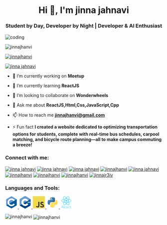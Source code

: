<h1 align="center">Hi 👋, I'm jinna jahnavi</h1>
<h3 align="center">Student by Day, Developer by Night | Developer & AI Enthusiast</h3>
<img align="center" alt="coding" width="300" size=10px src="https://user-images.githubusercontent.com/74038190/236119160-976a0405-caa7-470c-9356-16d43402ea0a.gif">

<p align="left"> <img src="https://komarev.com/ghpvc/?username=jinnajhanvi&label=Profile%20views&color=0e75b6&style=flat" alt="jinnajhanvi" /> </p>

<p align="left"> <a href="https://github.com/ryo-ma/github-profile-trophy"><img src="https://github-profile-trophy.vercel.app/?username=jinnajhanvi" alt="jinnajhanvi" /></a> </p>

<p align="left"> <a href="https://twitter.com/jinna jahnavi" target="blank"><img src="https://img.shields.io/twitter/follow/jinna jahnavi?logo=twitter&style=for-the-badge" alt="jinna jahnavi" /></a> </p>

- 🔭 I’m currently working on **Meetup**

- 🌱 I’m currently learning **ReactJS**

- 👯 I’m looking to collaborate on **Wonderwheels**

- 💬 Ask me about **ReactJS,Html,Css,JavaScript,Cpp**

- 📫 How to reach me **jinnajhanvi@gmail.com**

- ⚡ Fun fact **I created a website dedicated to optimizing transportation options for students, complete with real-time bus schedules, carpool matching, and bicycle route planning—all to make campus commuting a breeze!**

<h3 align="left">Connect with me:</h3>
<p align="left">
<a href="https://twitter.com/jinna jahnavi" target="blank"><img align="center" src="https://raw.githubusercontent.com/rahuldkjain/github-profile-readme-generator/master/src/images/icons/Social/twitter.svg" alt="jinna jahnavi" height="30" width="40" /></a>
<a href="https://linkedin.com/in/jinna jahnavi" target="blank"><img align="center" src="https://raw.githubusercontent.com/rahuldkjain/github-profile-readme-generator/master/src/images/icons/Social/linked-in-alt.svg" alt="jinna jahnavi" height="30" width="40" /></a>
<a href="https://kaggle.com/jinna jahnavi" target="blank"><img align="center" src="https://raw.githubusercontent.com/rahuldkjain/github-profile-readme-generator/master/src/images/icons/Social/kaggle.svg" alt="jinna jahnavi" height="30" width="40" /></a>
<a href="https://instagram.com/jinnajhanvi" target="blank"><img align="center" src="https://raw.githubusercontent.com/rahuldkjain/github-profile-readme-generator/master/src/images/icons/Social/instagram.svg" alt="jinnajhanvi" height="30" width="40" /></a>
<a href="https://www.behance.net/jinna jahnavi" target="blank"><img align="center" src="https://raw.githubusercontent.com/rahuldkjain/github-profile-readme-generator/master/src/images/icons/Social/behance.svg" alt="jinna jahnavi" height="30" width="40" /></a>
<a href="https://www.codechef.com/users/jinnajhanvi" target="blank"><img align="center" src="https://cdn.jsdelivr.net/npm/simple-icons@3.1.0/icons/codechef.svg" alt="jinnajhanvi" height="30" width="40" /></a>
<a href="https://www.hackerrank.com/jinnajhanvi" target="blank"><img align="center" src="https://raw.githubusercontent.com/rahuldkjain/github-profile-readme-generator/master/src/images/icons/Social/hackerrank.svg" alt="jinnajhanvi" height="30" width="40" /></a>
<a href="https://www.leetcode.com/jinnajhanvi" target="blank"><img align="center" src="https://raw.githubusercontent.com/rahuldkjain/github-profile-readme-generator/master/src/images/icons/Social/leet-code.svg" alt="jinnajhanvi" height="30" width="40" /></a>
<a href="https://auth.geeksforgeeks.org/user/jinnajr3jy" target="blank"><img align="center" src="https://raw.githubusercontent.com/rahuldkjain/github-profile-readme-generator/master/src/images/icons/Social/geeks-for-geeks.svg" alt="jinnajr3jy" height="30" width="40" /></a>
</p>

<h3 align="left">Languages and Tools:</h3>
<p align="left"> <a href="https://www.cprogramming.com/" target="_blank" rel="noreferrer"> <img src="https://raw.githubusercontent.com/devicons/devicon/master/icons/c/c-original.svg" alt="c" width="40" height="40"/> </a> <a href="https://www.w3schools.com/cpp/" target="_blank" rel="noreferrer"> <img src="https://raw.githubusercontent.com/devicons/devicon/master/icons/cplusplus/cplusplus-original.svg" alt="cplusplus" width="40" height="40"/> </a> <a href="https://developer.mozilla.org/en-US/docs/Web/JavaScript" target="_blank" rel="noreferrer"> <img src="https://raw.githubusercontent.com/devicons/devicon/master/icons/javascript/javascript-original.svg" alt="javascript" width="40" height="40"/> </a> <a href="https://www.python.org" target="_blank" rel="noreferrer"> <img src="https://raw.githubusercontent.com/devicons/devicon/master/icons/python/python-original.svg" alt="python" width="40" height="40"/> </a> <a href="https://reactjs.org/" target="_blank" rel="noreferrer"> <img src="https://raw.githubusercontent.com/devicons/devicon/master/icons/react/react-original-wordmark.svg" alt="react" width="40" height="40"/> </a> </p>

<p><img align="left" src="https://github-readme-stats.vercel.app/api/top-langs?username=jinnajhanvi&show_icons=true&locale=en&layout=compact" alt="jinnajhanvi" /></p>

<p>&nbsp;<img align="center" src="https://github-readme-stats.vercel.app/api?username=jinnajhanvi&show_icons=true&locale=en" alt="jinnajhanvi" /></p>

